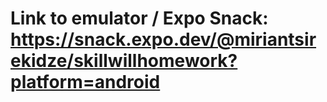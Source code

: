# Link to emulator / Expo Snack: https://snack.expo.dev/@miriantsirekidze/skillwillhomework?platform=android
